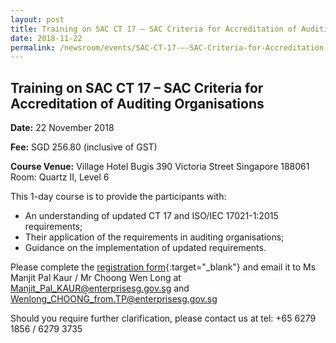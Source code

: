 ```yaml
---
layout: post
title: Training on SAC CT 17 – SAC Criteria for Accreditation of Auditing Organisations
date: 2018-11-22
permalink: /newsroom/events/SAC-CT-17-–-SAC-Criteria-for-Accreditation-of-Auditing-Organisations
---
```

## Training on SAC CT 17 – SAC Criteria for Accreditation of Auditing Organisations
**Date:** 22 November 2018 

**Fee:** SGD 256.80 (inclusive of GST) 

**Course Venue:** 
Village Hotel Bugis 
390 Victoria Street 
Singapore 188061 
Room: Quartz II, Level 6 

This 1-day course is to provide the participants with:  
* An understanding of updated CT 17 and ISO/IEC 17021-1:2015 requirements; 
* Their application of the requirements in auditing organisations; 
* Guidance on the implementation of updated requirements. 

Please complete the [registration form](/files/events/Registration%20form%20(AO%20-%2022%20Nov%202018).docx){:target="_blank"} and email it to Ms Manjit Pal Kaur / Mr Choong Wen Long at [Manjit_Pal_KAUR@enterprisesg.gov.sg](mailto:Manjit_Pal_KAUR@enterprisesg.gov.sg) and  [Wenlong_CHOONG_from.TP@enterprisesg.gov.sg](mailto:Wenlong_CHOONG_from.TP@enterprisesg.gov.sg) 
 
Should you require further clarification, please contact us at tel: +65 6279 1856 / 6279 3735 
